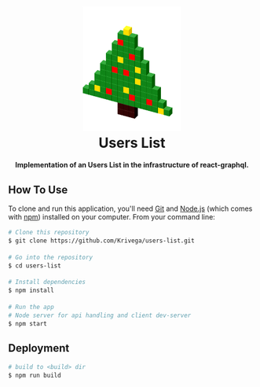 <h1 align="center">
  <br>
  <a href="http://krivega.com/lab/users-list"><img src="https://github.com/Krivega/users-list/raw/master/public/logo.png" alt="Users List" width="200"></a>
  <br>
  Users List
  <br>
</h1>

<h4 align="center">Implementation of an Users List in the infrastructure of react-graphql.</h4>

## How To Use

To clone and run this application, you'll need [Git](https://git-scm.com) and [Node.js](https://nodejs.org/en/download/) (which comes with [npm](http://npmjs.com)) installed on your computer. From your command line:

```bash
# Clone this repository
$ git clone https://github.com/Krivega/users-list.git

# Go into the repository
$ cd users-list

# Install dependencies
$ npm install

# Run the app
# Node server for api handling and client dev-server
$ npm start
```

## Deployment

```bash
# build to <build> dir
$ npm run build
```
